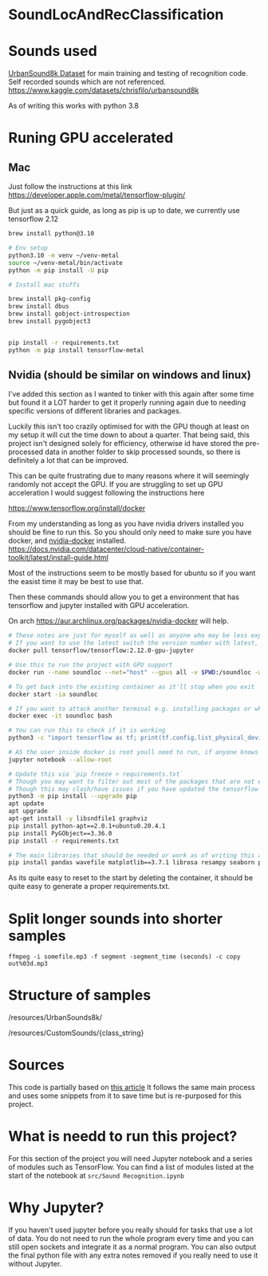 SoundLocAndRecClassification
===============

# Sounds used
[UrbanSound8k Dataset](https://urbansounddataset.weebly.com/urbansound8k.html) for main training and testing of recognition code.  
Self recorded sounds which are not referenced.
https://www.kaggle.com/datasets/chrisfilo/urbansound8k

As of writing this works with python 3.8

# Runing GPU accelerated

## Mac
Just follow the instructions at this link
https://developer.apple.com/metal/tensorflow-plugin/

But just as a quick guide, as long as pip is up to date, we currently use tensorflow 2.12
```bash
brew install python@3.10

# Env setup
python3.10 -m venv ~/venv-metal
source ~/venv-metal/bin/activate
python -m pip install -U pip

# Install mac stuffs

brew install pkg-config
brew install dbus
brew install gobject-introspection
brew install pygobject3


pip install -r requirements.txt
python -m pip install tensorflow-metal
```

## Nvidia (should be similar on windows and linux)
I've added this section as I wanted to tinker with this again after some time but found it a LOT harder to get it properly running again due to needing specific versions of different libraries and packages.

Luckily this isn't too crazily optimised for with the GPU though at least on my setup it will cut the time down to about a quarter.
That being said, this project isn't designed solely for efficiency, otherwise id have stored the pre-processed data in another folder to skip processed sounds, so there is definitely a lot that can be improved.

This can be quite frustrating due to many reasons where it will seemingly randomly not accept the GPU.
If you are struggling to set up GPU acceleration I would suggest following the instructions here

https://www.tensorflow.org/install/docker

From my understanding as long as you have nvidia drivers installed you should be fine to run this.
So you should only need to make sure you have docker, and [nvidia-docker](https://github.com/NVIDIA/nvidia-docker) installed.
https://docs.nvidia.com/datacenter/cloud-native/container-toolkit/latest/install-guide.html

Most of the instructions seem to be mostly based for ubuntu so if you want the easist time it may be best to use that.

Then these commands should allow you to get a environment that has tensorflow and jupyter installed with GPU acceleration.

On arch https://aur.archlinux.org/packages/nvidia-docker will help.

```bash
# These notes are just for myself as well as anyone who may be less experienced with docker for easier setup
# If you want to use the latest switch the version number with latest, though for re-visiting this project in the future I've set a specific number to add less compatability issues.
docker pull tensorflow/tensorflow:2.12.0-gpu-jupyter

# Use this to run the project with GPU support
docker run --name soundloc --net="host" --gpus all -v $PWD:/soundloc -w /soundloc -it -p 8888:8888 tensorflow/tensorflow:2.12.0-gpu-jupyter bash

# To get back into the existing container as it'll stop when you exit
docker start -ia soundloc

# If you want to attack another terminal e.g. installing packages or whatever while jupyter is running
docker exec -it soundloc bash

# You can run this to check if it is working
python3 -c "import tensorflow as tf; print(tf.config.list_physical_devices('GPU'))"

# AS the user inside docker is root youll need to run, if anyone knows a better way to do this please let me know
jupyter notebook --allow-root

```

```bash
# Update this via `pip freeze > requirements.txt`
# Though you may want to filter out most of the packages that are not explicitly needed for this project or are already provided
# Though this may clash/have issues if you have updated the tensorflow docker image e.g. above 2.12.0
python3 -m pip install --upgrade pip
apt update
apt upgrade
apt-get install -y libsndfile1 graphviz
pip install python-apt==2.0.1+ubuntu0.20.4.1
pip install PyGObject==3.36.0
pip install -r requirements.txt

# The main libraries that should be needed or work as of writing this are
pip install pandas wavefile matplotlib==3.7.1 librosa resampy seaborn pydot graphviz
```

As its quite easy to reset to the start by deleting the container, it should be quite easy to generate a proper requirements.txt.


# Split longer sounds into shorter samples
`ffmpeg -i somefile.mp3 -f segment -segment_time (seconds) -c copy out%03d.mp3`

# Structure of samples
/resources/UrbanSounds8k/

/resources/CustomSounds/{class_string}

# Sources
This code is partially based on [this article](https://medium.com/@mikesmales/sound-classification-using-deep-learning-8bc2aa1990b7)
It follows the same main process and uses some snippets from it to save time but is re-purposed for this project.

# What is needd to run this project?
For this section of the project you will need Jupyter notebook and a series of modules such as TensorFlow.
You can find a list of modules listed at the start of the notebook at `src/Sound Recognition.ipynb`

# Why Jupyter?
If you haven't used jupyter before you really should for tasks that use a lot of data.
You do not need to run the whole program every time and you can still open sockets and integrate it as a normal program.
You can also output the final python file with any extra notes removed if you really need to use it without Jupyter.
